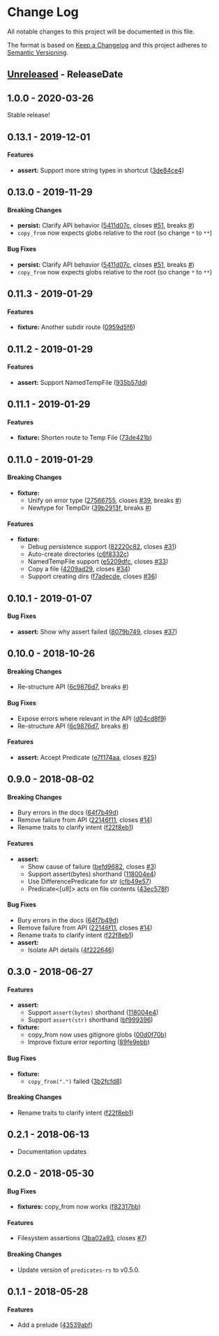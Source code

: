 # Change Log
All notable changes to this project will be documented in this file.

The format is based on [Keep a Changelog](http://keepachangelog.com/)
and this project adheres to [Semantic Versioning](http://semver.org/).

<!-- next-header -->
## [Unreleased] - ReleaseDate

## 1.0.0 - 2020-03-26

Stable release!

## 0.13.1 - 2019-12-01


#### Features

* **assert:**  Support more string types in shortcut ([3de84ce4](https://github.com/assert-rs/assert_fs/commit/3de84ce453e1e1024331421e0ff1071cab5f204b))



## 0.13.0 - 2019-11-29


#### Breaking Changes

* **persist:**  Clarify API behavior ([5411d07c](https://github.com/assert-rs/assert_fs/commit/5411d07c37fbfb89e3efde2c4562a6dd4d0f1ebb), closes [#51](https://github.com/assert-rs/assert_fs/issues/51), breaks [#](https://github.com/assert-rs/assert_fs/issues/))
* `copy_from` now expects globs relative to the root (so change `*` to `**`)

#### Bug Fixes

* **persist:**  Clarify API behavior ([5411d07c](https://github.com/assert-rs/assert_fs/commit/5411d07c37fbfb89e3efde2c4562a6dd4d0f1ebb), closes [#51](https://github.com/assert-rs/assert_fs/issues/51), breaks [#](https://github.com/assert-rs/assert_fs/issues/))
* `copy_from` now expects globs relative to the root (so change `*` to `**`)



## 0.11.3 - 2019-01-29


#### Features

* **fixture:**  Another subdir route ([0959d5f6](https://github.com/assert-rs/assert_fs/commit/0959d5f6f75b46f4539e52d651824dab9449b339))



## 0.11.2 - 2019-01-29


#### Features

* **assert:**  Support NamedTempFile ([935b57dd](https://github.com/assert-rs/assert_fs/commit/935b57dd5d67e82db2712fefd7020c427724a77e))



## 0.11.1 - 2019-01-29


#### Features

* **fixture:**  Shorten route to Temp File ([73de421b](https://github.com/assert-rs/assert_fs/commit/73de421b8f446ade35e29e07fe2207a4a84c7200))



## 0.11.0 - 2019-01-29


#### Breaking Changes

* **fixture:**
  *  Unify on error type ([27566755](https://github.com/assert-rs/assert_fs/commit/275667551b78d7e2ad702f81150417a782b64253), closes [#39](https://github.com/assert-rs/assert_fs/issues/39), breaks [#](https://github.com/assert-rs/assert_fs/issues/))
  *  Newtype for TempDir ([39b2913f](https://github.com/assert-rs/assert_fs/commit/39b2913f9e9e0a7ccc55b788fe04d5cb55264244), breaks [#](https://github.com/assert-rs/assert_fs/issues/))

#### Features

* **fixture:**
  *  Debug persistence support ([82220c82](https://github.com/assert-rs/assert_fs/commit/82220c8270fed8f021e6fb76f89864be0d8eda88), closes [#31](https://github.com/assert-rs/assert_fs/issues/31))
  *  Auto-create directories ([c6f8332c](https://github.com/assert-rs/assert_fs/commit/c6f8332c1a106c89f9df166879051f76f9090db5))
  *  NamedTempFile support ([e5209dfc](https://github.com/assert-rs/assert_fs/commit/e5209dfc6e2f2515cff2f0ea0189537c9fb117b3), closes [#33](https://github.com/assert-rs/assert_fs/issues/33))
  *  Copy a file ([4209ad29](https://github.com/assert-rs/assert_fs/commit/4209ad29862a02173e181f1041152e9fcb065aba), closes [#34](https://github.com/assert-rs/assert_fs/issues/34))
  *  Support creating dirs ([f7adecde](https://github.com/assert-rs/assert_fs/commit/f7adecde52d2fbb56a9542b0b693292ca9dd44e6), closes [#36](https://github.com/assert-rs/assert_fs/issues/36))



## 0.10.1 - 2019-01-07


#### Bug Fixes

* **assert:**  Show why assert failed ([8079b749](https://github.com/assert-rs/assert_fs/commit/8079b749cf1b1334e2dea42dc74f9552a0969cd7), closes [#37](https://github.com/assert-rs/assert_fs/issues/37))



## 0.10.0 - 2018-10-26


#### Breaking Changes

*   Re-structure API ([6c9876d7](https://github.com/assert-rs/assert_fs/commit/6c9876d76052d89af3edccbc66b073b085d9ecdb), breaks [#](https://github.com/assert-rs/assert_fs/issues/))

#### Bug Fixes

*   Expose errors where relevant in the API ([d04cd8f9](https://github.com/assert-rs/assert_fs/commit/d04cd8f975f13104e2fd0c7ad6b3cb82c2239701))
*   Re-structure API ([6c9876d7](https://github.com/assert-rs/assert_fs/commit/6c9876d76052d89af3edccbc66b073b085d9ecdb), breaks [#](https://github.com/assert-rs/assert_fs/issues/))

#### Features

* **assert:**  Accept Predicate<str> ([e7f174aa](https://github.com/assert-rs/assert_fs/commit/e7f174aae24a2e67e5195ffce5f91993e391589f), closes [#25](https://github.com/assert-rs/assert_fs/issues/25))



## 0.9.0 - 2018-08-02


#### Breaking Changes

*   Bury errors in the docs ([64f7b49d](https://github.com/assert-rs/assert_fs/commit/64f7b49d2036e132d9aa270db209d9b977e4ad3d))
*   Remove failure from API ([22146f11](https://github.com/assert-rs/assert_fs/commit/22146f113ff0b5da95c22058b12117ac4b712d73), closes [#14](https://github.com/assert-rs/assert_fs/issues/14))
*   Rename traits to clarify intent ([f22f8eb1](https://github.com/assert-rs/assert_fs/commit/f22f8eb18a33ce504472bfce8b19b4cc29f5019b))

#### Features

* **assert:**
  *  Show cause of failure ([befd9682](https://github.com/assert-rs/assert_fs/commit/befd9682776729cb5c05a5eea4f242711b6c3b85), closes [#3](https://github.com/assert-rs/assert_fs/issues/3))
  *  Support assert(bytes) shorthand ([118004e4](https://github.com/assert-rs/assert_fs/commit/118004e48b5714613c0ddfec9022632be796c13c))
  *  Use DifferencePredicate for str ([cfb49e57](https://github.com/assert-rs/assert_fs/commit/cfb49e578b54c89165932062378b24c872d1b5d8))
  *  Predicate<[u8]> acts on file contents ([43ec578f](https://github.com/assert-rs/assert_fs/commit/43ec578f0ebd9fac8229d84a23417566d83bac3e))

#### Bug Fixes

*   Bury errors in the docs ([64f7b49d](https://github.com/assert-rs/assert_fs/commit/64f7b49d2036e132d9aa270db209d9b977e4ad3d))
*   Remove failure from API ([22146f11](https://github.com/assert-rs/assert_fs/commit/22146f113ff0b5da95c22058b12117ac4b712d73), closes [#14](https://github.com/assert-rs/assert_fs/issues/14))
*   Rename traits to clarify intent ([f22f8eb1](https://github.com/assert-rs/assert_fs/commit/f22f8eb18a33ce504472bfce8b19b4cc29f5019b))
* **assert:**
  *  Isolate API details ([4f222646](https://github.com/assert-rs/assert_fs/commit/4f2226461bcc5b5f96957db0ebb8363cfa5f84d7))



## 0.3.0 - 2018-06-27


#### Features

* **assert:**
  *  Support `assert(bytes)` shorthand ([118004e4](https://github.com/assert-rs/assert_fs/commit/118004e48b5714613c0ddfec9022632be796c13c))
  *  Support `assert(str)` shorthand ([bf999396](https://github.com/assert-rs/assert_fs/commit/bf999396963c24dabcf01090b202d53f7fe82015))
* **fixture:**
  * copy_from now uses gitignore globs ([00d0f70b](https://github.com/assert-rs/assert_fs/commit/00d0f70be8ce303a38a6d74f528ff0868884816e))
  * Improve fixture error reporting ([89fe9ebb](https://github.com/assert-rs/assert_fs/commit/89fe9ebb5984cef90cc615701d36a6845c5445b8))

#### Bug Fixes

* **fixture:**
  * `copy_from(".")` failed ([3b2fcfd8](https://github.com/assert-rs/assert_fs/commit/3b2fcfd83dffb191e3f4a848aadcd3bb9499f038))

#### Breaking Changes

*   Rename traits to clarify intent ([f22f8eb1](https://github.com/assert-rs/assert_fs/commit/f22f8eb18a33ce504472bfce8b19b4cc29f5019b))



## 0.2.1 - 2018-06-13


* Documentation updates


## 0.2.0 - 2018-05-30

#### Bug Fixes

* **fixtures:**  copy_from now works ([f82317bb](https://github.com/assert-rs/assert_fs/commit/f82317bb97ecfedd0821ae0d88bb254412080976))

#### Features

*   Filesystem assertions ([3ba02a93](https://github.com/assert-rs/assert_fs/commit/3ba02a9343101447ac90dca5eeeb6353c25ad646), closes [#7](https://github.com/assert-rs/assert_fs/issues/7))

#### Breaking Changes

* Update version of `predicates-rs` to v0.5.0.

## 0.1.1 - 2018-05-28


#### Features

*   Add a prelude ([43539abf](https://github.com/assert-rs/assert_fs/commit/43539abff3e3ee879b763f5049817ca7d8609fed))


<!-- next-url -->
[Unreleased]: https://github.com/assert-rs/predicates-rs/compare/v1.0.0...HEAD
